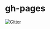 # gh-pages

[![Gitter](https://badges.gitter.im/Join%20Chat.svg)](https://gitter.im/crystal-jp/gh-pages?utm_source=badge&utm_medium=badge&utm_campaign=pr-badge&utm_content=badge)